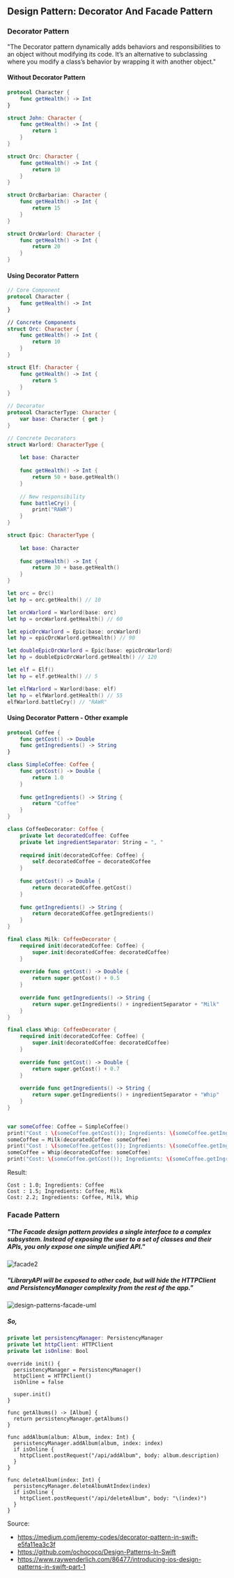 ## Design Pattern: Decorator And Facade Pattern
### Decorator Pattern

"The Decorator pattern dynamically adds behaviors and responsibilities to an object without modifying its code. It’s an alternative to subclassing where you modify a class’s behavior by wrapping it with another object."

#### Without Decorator Pattern

```swift
protocol Character {
    func getHealth() -> Int
}

struct John: Character {  
    func getHealth() -> Int {
        return 1
    }
}

struct Orc: Character {
    func getHealth() -> Int {
        return 10
    }
}

struct OrcBarbarian: Character {
    func getHealth() -> Int {
        return 15
    }
}

struct OrcWarlord: Character {
    func getHealth() -> Int {
        return 20
    }
}
```

#### Using Decorator Pattern

```swift
// Core Component
protocol Character {
    func getHealth() -> Int
}

// Concrete Components
struct Orc: Character {
    func getHealth() -> Int {
        return 10
    }
}

struct Elf: Character {
    func getHealth() -> Int {
        return 5
    }
}

// Decorator
protocol CharacterType: Character {
    var base: Character { get }
}

// Concrete Decorators
struct Warlord: CharacterType {
    
    let base: Character
    
    func getHealth() -> Int {
        return 50 + base.getHealth()
    }
     
    // New responsibility
    func battleCry() {
        print("RAWR")   
    }
}

struct Epic: CharacterType {
    
    let base: Character
    
    func getHealth() -> Int {
        return 30 + base.getHealth()
    }
}

let orc = Orc()
let hp = orc.getHealth() // 10

let orcWarlord = Warlord(base: orc)
let hp = orcWarlord.getHealth() // 60

let epicOrcWarlord = Epic(base: orcWarlord)
let hp = epicOrcWarlord.getHealth() // 90

let doubleEpicOrcWarlord = Epic(base: epicOrcWarlord)
let hp = doubleEpicOrcWarlord.getHealth() // 120

let elf = Elf()
let hp = elf.getHealth() // 5

let elfWarlord = Warlord(base: elf)
let hp = elfWarlord.getHealth() // 55
elfWarlord.battleCry() // "RAWR"
```

#### Using Decorator Pattern - Other example
```swift
protocol Coffee {
	func getCost() -> Double
	func getIngredients() -> String
}

class SimpleCoffee: Coffee {
	func getCost() -> Double {
		return 1.0
	}
	
	func getIngredients() -> String {
		return "Coffee"
	}
}

class CoffeeDecorator: Coffee {
	private let decoratedCoffee: Coffee
	private let ingredientSeparator: String = ", "
	
	required init(decoratedCoffee: Coffee) {
		self.decoratedCoffee = decoratedCoffee
	}
	
	func getCost() -> Double {
		return decoratedCoffee.getCost()
	}
	
	func getIngredients() -> String {
		return decoratedCoffee.getIngredients()
	}
}

final class Milk: CoffeeDecorator {
	required init(decoratedCoffee: Coffee) {
		super.init(decoratedCoffee: decoratedCoffee)
	}
	
	override func getCost() -> Double {
		return super.getCost() + 0.5
	}
	
	override func getIngredients() -> String {
		return super.getIngredients() + ingredientSeparator + "Milk"
	}
}

final class Whip: CoffeeDecorator {
	required init(decoratedCoffee: Coffee) {
		super.init(decoratedCoffee: decoratedCoffee)
	}
	
	override func getCost() -> Double {
		return super.getCost() + 0.7
	}
	
	override func getIngredients() -> String {
		return super.getIngredients() + ingredientSeparator + "Whip"
	}
}


var someCoffee: Coffee = SimpleCoffee()
print("Cost : \(someCoffee.getCost()); Ingredients: \(someCoffee.getIngredients())")
someCoffee = Milk(decoratedCoffee: someCoffee)
print("Cost : \(someCoffee.getCost()); Ingredients: \(someCoffee.getIngredients())")
someCoffee = Whip(decoratedCoffee: someCoffee)
print("Cost: \(someCoffee.getCost()); Ingredients: \(someCoffee.getIngredients())")
```

Result:
```
Cost : 1.0; Ingredients: Coffee
Cost : 1.5; Ingredients: Coffee, Milk
Cost: 2.2; Ingredients: Coffee, Milk, Whip
```

### Facade Pattern
##### "The Facade design pattern provides a single interface to a complex subsystem. Instead of exposing the user to a set of classes and their APIs, you only expose one simple unified API."

![facade2](https://cloud.githubusercontent.com/assets/8895399/24435754/6753d390-1461-11e7-9993-9dbe9b900159.png)

##### "LibraryAPI will be exposed to other code, but will hide the HTTPClient and PersistencyManager complexity from the rest of the app."
![design-patterns-facade-uml](https://cloud.githubusercontent.com/assets/8895399/24435696/1326e988-1461-11e7-9eb0-bf5d2f921070.png)

##### So,
```swift
private let persistencyManager: PersistencyManager
private let httpClient: HTTPClient
private let isOnline: Bool
```

```
override init() {
  persistencyManager = PersistencyManager()
  httpClient = HTTPClient()
  isOnline = false
 
  super.init()
}
```

```
func getAlbums() -> [Album] {
  return persistencyManager.getAlbums()
}
 
func addAlbum(album: Album, index: Int) {
  persistencyManager.addAlbum(album, index: index)
  if isOnline {
    httpClient.postRequest("/api/addAlbum", body: album.description)
  }
}
 
func deleteAlbum(index: Int) {
  persistencyManager.deleteAlbumAtIndex(index)
  if isOnline {
    httpClient.postRequest("/api/deleteAlbum", body: "\(index)")
  }
}
```

Source: 
- https://medium.com/jeremy-codes/decorator-pattern-in-swift-e5fa11ea3c3f
- https://github.com/ochococo/Design-Patterns-In-Swift
- https://www.raywenderlich.com/86477/introducing-ios-design-patterns-in-swift-part-1
